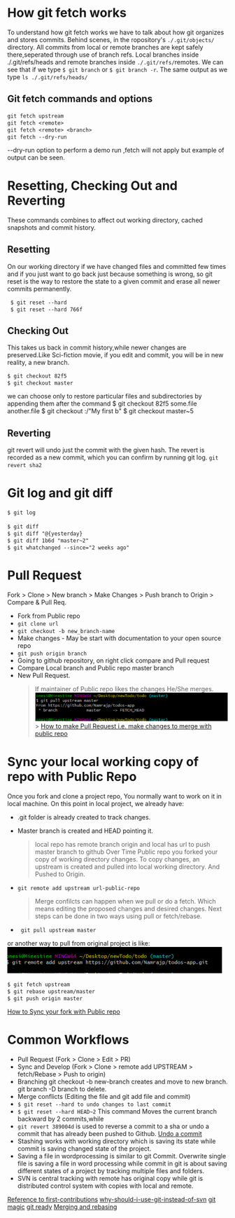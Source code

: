 # How git fetch works

To understand how git fetch works we have to talk about how git organizes and stores commits. Behind scenes, in the ropository's `./.git/objects/` directory. All commits from local or remote branches are kept safely there,seperated through use of branch refs. Local branches inside ./.git/refs/heads and remote branches inside `./.git/refs/`remotes. We can see that if we type `$ git branch` or `$ git branch -r`. The same output as we type `ls ./.git/refs/heads/`

## Git fetch commands and options

```git
git fetch upstream
git fetch <remote>
git fetch <remote> <branch>
git fetch --dry-run
```

--dry-run option to perform a demo run ,fetch will not apply but example of output can be seen.

# Resetting, Checking Out and Reverting

These commands combines to affect out working directory, cached snapshots and commit history.

## Resetting

On our working directory if we have changed files and committed few times and if you just want to go back just because something is wrong, so git reset is the way to restore the state to a given commit and erase all newer commits permanently.

```git
 $ git reset --hard
 $ git reset --hard 766f
```

## Checking Out

This takes us back in commit history,while newer changes are preserved.Like Sci-fiction movie, if you edit and commit, you will be in new reality, a new branch.

```
$ git checkout 82f5
$ git checkout master
```

we can choose only to restore particular files and subdirectories by appending them after the command
$ git checkout 82f5 some.file another.file
$ git checkout :/"My first b"
\$ git checkout master~5

## Reverting

git revert will undo just the commit with the given hash. The revert is recorded as a new commit, which you can confirm by running git log.
`git revert sha2`

# Git log and git diff

```
$ git log

$ git diff
$ git diff "@{yesterday}
$ git diff 1b6d "master~2"
$ git whatchanged --since="2 weeks ago"
```

# Pull Request

Fork > Clone > New branch > Make Changes > Push branch to Origin > Compare & Pull Req.

- Fork from Public repo
- `git clone url`
- `git checkout -b new_branch-name`
- Make changes - May be start with documentation to your open source repo
- `git push origin branch `
- Going to github repository, on right click compare and Pull request
- Compare Local branch and Public repo master branch
- New Pull Request.
  > If maintainer of Public repo likes the changes He/She merges.
  > ![Pull Request snapshot](/images/PullReq.png) > [How to make Pull Request i.e. make changes to merge with public repo](https://github.com/firstcontributions/first-contributions)

# Sync your local working copy of repo with Public Repo

Once you fork and clone a project repo, You normally want to work on it in local machine.
On this point in local project, we already have:

- .git folder is already created to track changes.
- Master branch is created and HEAD pointing it.
  > local repo has remote branch origin and local has url to push master branch to github
  > Over Time Public repo you forked your copy of working directory changes. To copy changes, an upstream is created and pulled into local working directory. And Pushed to Origin.
- `git remote add upstream url-public-repo`

  > Merge confilcts can happen when we pull or do a fetch. Which means editing the proposed
  > changes and desired changes. Next steps can be done in two ways using pull or fetch/rebase.

- ` git pull upstream master`

or another way to pull from original project is like: ![add upstream snapshot](/images/addUpstream.png)

```
$ git fetch upstream
$ git rebase upstream/master
$ git push origin master
```

[How to Sync your fork with Public repo](https://github.com/firstcontributions/first-contributions/blob/master/additional-material/git_workflow_scenarios/keeping-your-fork-synced-with-this-repository.md)

# Common Workflows

- Pull Request (Fork > Clone > Edit > PR)
- Sync and Develop (Fork > Clone > remote add UPSTREAM > fetch/Rebase > Push to origin)
- Branching git checkout -b new-branch creates and move to new branch. git branch -D branch to delete.
- Merge conflicts (Editing the file and git add file and commit)
- `$ git reset --hard to undo changes to last commit`
- `$ git reset --hard HEAD~2` This command Moves the current branch backward by 2 commits,while
- `git revert 389004d` is used to reverse a commit to a sha or undo a commit that has already been pushed to Github.
  [Undo a commit](https://github.com/firstcontributions/first-contributions/blob/master/additional-material/git_workflow_scenarios/undoing-a-commit.md)
- Stashing works with working directory which is saving its state while commit is saving
  changed state of the project.
- Saving a file in wordprocessing is similar to git Commit. Overwrite single file is saving
  a file in word processing while commit in git is about saving different states of a project
  by tracking multiple files and folders.
- SVN is central tracking with remote has original copy while git is distributed control
  system with copies with local and remote.

[Reference to first-contributions](https://github.com/firstcontributions/first-contributions/blob/master/additional-material/git_workflow_scenarios/additional-material.md)
[why-should-i-use-git-instead-of-svn](https://stackoverflow.com/questions/740053/why-should-i-use-git-instead-of-svn)
[git magic](http://www-cs-students.stanford.edu/~blynn/gitmagic/book.html)
[git ready](http://gitready.com/)
[Merging and rebasing](https://www.atlassian.com/git/tutorials/merging-vs-rebasing)

